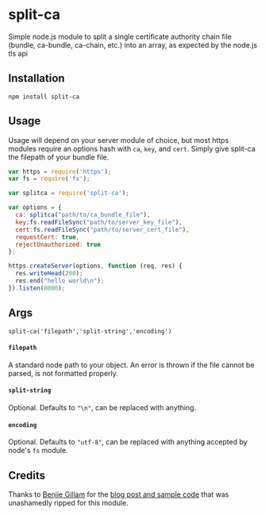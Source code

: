 # split-ca

Simple node.js module to split a single certificate authority chain file (bundle, ca-bundle, ca-chain, etc.) into an array, as expected by the node.js tls api

## Installation

`npm install split-ca`

## Usage

Usage will depend on your server module of choice, but most https modules require an options hash with `ca`, `key`, and `cert`.  Simply give split-ca the filepath of your bundle file.

```js
var https = require('https');
var fs = require('fs');

var splitca = require('split-ca');

var options = {
  ca: splitca("path/to/ca_bundle_file"),
  key:fs.readFileSync("path/to/server_key_file"),
  cert:fs.readFileSync("path/to/server_cert_file"),
  requestCert: true,
  rejectUnauthorized: true
};

https.createServer(options, function (req, res) {
  res.writeHead(200);
  res.end("hello world\n");
}).listen(8000);
```

## Args

`split-ca('filepath','split-string','encoding')`

#### `filepath`

A standard node path to your object.  An error is thrown if the file cannot be parsed, is not formatted properly.

#### `split-string`

Optional.  Defaults to `"\n"`, can be replaced with anything.

#### `encoding`

Optional.  Defaults to `"utf-8"`, can be replaced with anything accepted by node's `fs` module.

## Credits

Thanks to [Benjie Gillam](https://twitter.com/Benjie) for the [blog post and sample code](http://www.benjiegillam.com/2012/06/node-dot-js-ssl-certificate-chain/) that was unashamedly ripped for this module.
